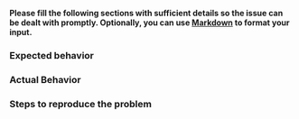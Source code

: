 **Please fill the following sections with sufficient details so the issue can be dealt with promptly. Optionally, you can use [Markdown](https://guides.github.com/features/mastering-markdown/) to format your input.**
### Expected behavior

### Actual Behavior

### Steps to reproduce the problem
